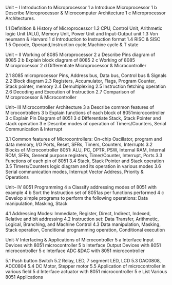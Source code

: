 Unit – I Introduction to Microprocessor
1 a Introduce Microprocessor
1 b Describe Microprocessor & Microcomputer Architecture
1 c Microprocessor Architectures.

1.1 Definition & History of Microprocessor
1.2 CPU, Control Unit, Arithmetic logic Unit (ALU), Memory Unit, Power Unit and Input-Output unit
1.3 Von neumann & Harvard 
1 d Introduction to Instruction format
1.4 RISC & SISC
1.5 Opcode, Operand,Instruction cycle,Machine cycle & T state

Unit – II Working of 8085 Microprocessor
2 a Describe Pins diagram of 8085
2 b Explain block diagram of 8085
2 c Working of 8085 Microprocessor
2 d Differentiate Microprocessor & Microcontroller

2.1 8085 microprocessor Pins, Address bus, Data bus, Control bus & Signals
2.2 Block diagram
2.3 Registers, Accumulator, Flags, Program Counter, Stack pointer, memory
2.4 Demultiplexing
2.5 Instruction fetching operation
2.6 Decoding and Execution of Instruction
2.7 Comparison of Microprocessor & Microcontroller

Unit– III Microcontroller Architecture
3 a Describe common features of Microcontrollers
3 b Explain functions of each block of 8051microcontroller
3 c Explain Pin Diagram of 8051
3 d Differentiate Stack, Stack Pointer and stack operation
3 e Describe modes of operation of Timers/Counters, Serial Communication & Interrupt

3.1 Common features of Microcontrollers: On-chip Oscillator, program and data memory, I/O Ports, Reset, SFRs, Timers, Counters, Interrupts
3.2 Blocks of Microcontroller 8051: ALU, PC, DPTR, PSW, Internal RAM, Internal ROM, SFRs, General purpose registers, Timer/Counter, Interrupt, Ports
3.3 Functions of each pin of 8051
3.4 Stack, Stack Pointer and Stack operation
3.5 Timers/Counters logic diagram and its operation in various modes
3.6 Serial communication modes, Interrupt Vector Address, Priority & Operations

Unit– IV 8051 Programming
4 a Classify addressing modes of 8051 with example
4 b Sort the Instruction set of 8051as per functions performed
4 c Develop simple programs to perform the following operations: Data manipulation, Masking, Stack

4.1 Addressing Modes: Immediate, Register, Direct, Indirect, Indexed, Relative and bit addressing
4.2 Instruction set: Data Transfer, Arithmetic, Logical, Branching, and Machine Control
4.3 Data manipulation, Masking, Stack operation, Conditional programming operation, Conditional execution

Unit-V Interfacing & Applications of Microcontroller
5 a Interface Input Devices with 8051 microcontroller
5 b Interface Output Devices with 8051 microcontroller
5 c Interface ADC &DAC with 8051 microcontroller

5.1 Push button Switch
5.2 Relay, LED, 7 segment LED, LCD
5.3 DAC0808, ADC0804
5.4 DC Motor, Stepper motor
5.5 Application of microcontroller in various field
5 d Interface actuator with 8051 microcontroller
5 e List Various 8051 Applications